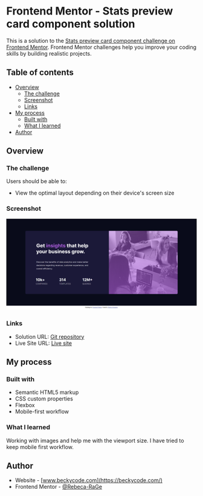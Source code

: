 # Frontend Mentor - Stats preview card component solution

This is a solution to the [Stats preview card component challenge on Frontend Mentor](https://www.frontendmentor.io/challenges/stats-preview-card-component-8JqbgoU62). Frontend Mentor challenges help you improve your coding skills by building realistic projects. 

## Table of contents

- [Overview](#overview)
  - [The challenge](#the-challenge)
  - [Screenshot](#screenshot)
  - [Links](#links)
- [My process](#my-process)
  - [Built with](#built-with)
  - [What I learned](#what-i-learned)
- [Author](#author)



## Overview

### The challenge

Users should be able to:

- View the optimal layout depending on their device's screen size

### Screenshot

![Preview](./images/preview.png)


### Links

- Solution URL: [Git repository](https://github.com/Rebeca-RaGe/frontend-mentor-preview-stats-card)
- Live Site URL: [Live site](https://rebeca-rage.github.io/frontend-mentor-preview-stats-card/)

## My process

### Built with

- Semantic HTML5 markup
- CSS custom properties
- Flexbox
- Mobile-first workflow


### What I learned

Working with images and help me with the viewport size.
I have tried to keep mobile first workflow.


## Author

- Website - [www.beckycode.com](https://beckycode.com/)
- Frontend Mentor - [@Rebeca-RaGe](https://www.frontendmentor.io/profile/yourusername)